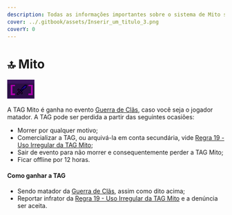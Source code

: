 ```yaml
---
description: Todas as informações importantes sobre o sistema de Mito são aqui encontradas!
cover: ../.gitbook/assets/Inserir_um_titulo_3.png
coverY: 0
---
```


# 🔝 Mito

![](<../.gitbook/assets/unknown (6).png>)

A TAG Mito é ganha no evento [Guerra de Clãs](eventos-do-servidor/semanais/guerra-de-clas.md), caso você seja o jogador matador. A TAG pode ser perdida a partir das seguintes ocasiões:

* Morrer por qualquer motivo;
* Comercializar a TAG, ou arquivá-la em conta secundária, vide [Regra 19 - Uso Irregular da TAG Mito](../regras/jogabilidade.md#01-8);
* Sair de evento para não morrer e consequentemente perder a TAG Mito;
* Ficar offline por 12 horas.

#### Como ganhar a TAG

* Sendo matador da [Guerra de Clãs](eventos-do-servidor/semanais/guerra-de-clas.md), assim como dito acima;
* Reportar infrator da [Regra 19 - Uso Irregular da TAG Mito](../regras/jogabilidade.md#01-8) e a denúncia ser aceita.
